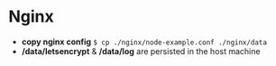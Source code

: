 # Nginx
* **copy nginx config** ```$ cp ./nginx/node-example.conf ./nginx/data```
* **/data/letsencrypt** & **/data/log** are persisted in the host machine
